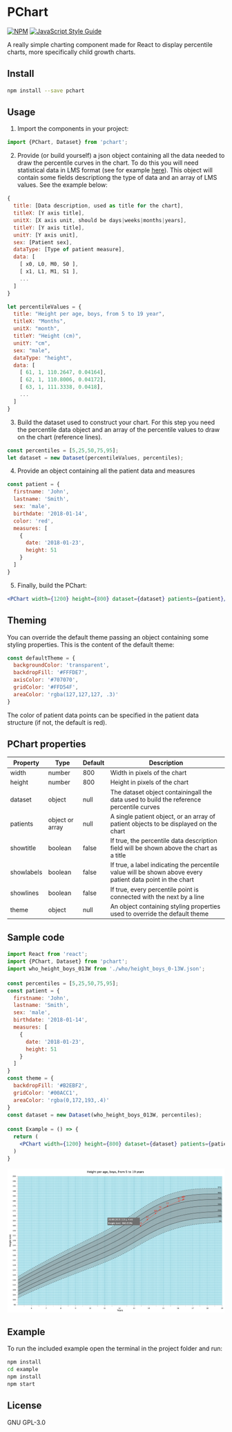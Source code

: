 # PChart

[![NPM](https://img.shields.io/npm/v/pchart.svg)](https://www.npmjs.com/package/pchart) [![JavaScript Style Guide](https://img.shields.io/badge/code_style-standard-brightgreen.svg)](https://standardjs.com)

A really simple charting component made for React to display percentile charts, more specifically child growth charts.

## Install

```bash
npm install --save pchart
```

## Usage
1. Import the components in your project:
```jsx
import {PChart, Dataset} from 'pchart';
```

2. Provide (or build yourself) a json object containing all the data needed to draw the percentile curves in the chart. To do this you will need statistical data in LMS format (see for example [here](http://www.who.int/childgrowth/standards/en/)).
This object will contain some fields descriptiong the type of data and an array of LMS values. See the example below:
```javascript
{
  title: [Data description, used as title for the chart],
  titleX: [Y axis title],
  unitX: [X axis unit, should be days|weeks|months|years],
  titleY: [Y axis title],
  unitY: [Y axis unit],
  sex: [Patient sex],
  dataType: [Type of patient measure],
  data: [
    [ x0, L0, M0, S0 ],
    [ x1, L1, M1, S1 ],
    ...
  ]
}
```

```javascript
let percentileValues = {
  title: "Height per age, boys, from 5 to 19 year",
  titleX: "Months",
  unitX: "month",
  titleY: "Height (cm)",
  unitY: "cm",
  sex: "male",
  dataType: "height",
  data: [
    [ 61, 1, 110.2647, 0.04164],
    [ 62, 1, 110.8006, 0.04172],
    [ 63, 1, 111.3338, 0.0418],
    ...
  ]
}
```

3. Build the dataset used to construct your chart. For this step you need the percentile data object and an array of the percentile values to draw on the chart (reference lines).
```jsx
const percentiles = [5,25,50,75,95];
let dataset = new Dataset(percentileValues, percentiles);
```

4. Provide an object containing all the patient data and measures
```javascript
const patient = {
  firstname: 'John',
  lastname: 'Smith',
  sex: 'male',
  birthdate: '2018-01-14',
  color: 'red',
  measures: [
    {
      date: '2018-01-23',
      height: 51
    }
  ]
}
```

5. Finally, build the PChart:
```jsx
<PChart width={1200} height={800} dataset={dataset} patients={patient}/>
```

## Theming
You can override the default theme passing an object containing some styling properties. 
This is the content of the default theme:

```javascript
const defaultTheme = {
  backgroundColor: 'transparent',
  backdropFill: '#FFFDE7',
  axisColor: '#707070',
  gridColor: '#FFD54F',
  areaColor: 'rgba(127,127,127, .3)'
}
```
The color of patient data points can be specified in the patient data structure (if not, the default is red).

## PChart properties
Property | Type | Default | Description
-|-|-|-
width|number|800|Width in pixels of the chart
height|number|800|Height in pixels of the chart
dataset|object|null|The dataset object containingall the data used to build the reference percentile curves
patients|object or array|null|A single patient object, or an array of patient objects to be displayed on the chart
showtitle|boolean|false|If true, the percentile data description field will be shown above the chart as a title
showlabels|boolean|false|If true, a label indicating the percentile value will be shown above every patient data point in the chart
showlines|boolean|false|If true, every percentile point is connected with the next by a line
theme|object|null|An object containing styling properties used to override the default theme


## Sample code

```jsx
import React from 'react';
import {PChart, Dataset} from 'pchart';
import who_height_boys_013W from './who/height_boys_0-13W.json';

const percentiles = [5,25,50,75,95];
const patient = {
  firstname: 'John',
  lastname: 'Smith',
  sex: 'male',
  birthdate: '2018-01-14',
  measures: [
    {
      date: '2018-01-23',
      height: 51
    }
  ]
}
const theme = {
  backdropFill: '#B2EBF2',
  gridColor: '#00ACC1',
  areaColor: 'rgba(0,172,193,.4)'
}
const dataset = new Dataset(who_height_boys_013W, percentiles);

const Example = () => {
  return (
    <PChart width={1200} height={800} dataset={dataset} patients={patient} theme={theme} showtitle showlabels/>
  )
}
```

![Example chart](pchart.png?raw=true "Example chart")

## Example
To run the included example open the terminal in the project folder and run:
```bash
npm install
cd example
npm install
npm start
```

## License

GNU GPL-3.0
